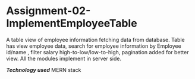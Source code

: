 # Assignment-02-ImplementEmployeeTable
A table view of employee information fetching data from database. 
Table has view employee data, search for employee information by Employee id/name , filter salary high-to-low/low-to-high, pagination added for better view.
All the modules implement in server side.

***Technology used***
MERN stack
